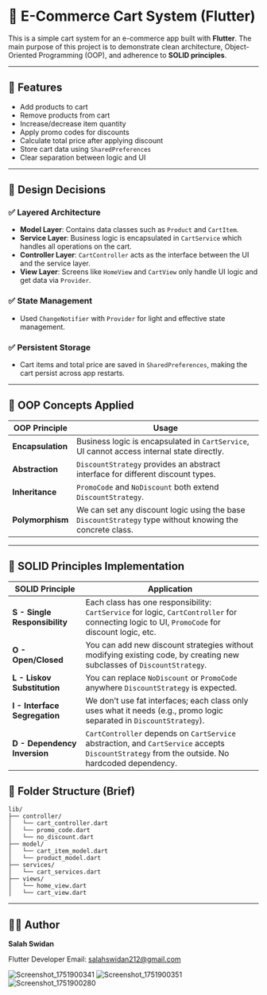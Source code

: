 # 🛒 E-Commerce Cart System (Flutter)

This is a simple cart system for an e-commerce app built with **Flutter**. The main purpose of this project is to demonstrate clean architecture, Object-Oriented Programming (OOP), and adherence to **SOLID principles**.

---

## 📌 Features

* Add products to cart
* Remove products from cart
* Increase/decrease item quantity
* Apply promo codes for discounts
* Calculate total price after applying discount
* Store cart data using `SharedPreferences`
* Clear separation between logic and UI

---

## 🎯 Design Decisions

### ✅ Layered Architecture

* **Model Layer**: Contains data classes such as `Product` and `CartItem`.
* **Service Layer**: Business logic is encapsulated in `CartService` which handles all operations on the cart.
* **Controller Layer**: `CartController` acts as the interface between the UI and the service layer.
* **View Layer**: Screens like `HomeView` and `CartView` only handle UI logic and get data via `Provider`.

### ✅ State Management

* Used `ChangeNotifier` with `Provider` for light and effective state management.

### ✅ Persistent Storage

* Cart items and total price are saved in `SharedPreferences`, making the cart persist across app restarts.

---

## 🧠 OOP Concepts Applied

| OOP Principle     | Usage                                                                                                    |
| ----------------- | -------------------------------------------------------------------------------------------------------- |
| **Encapsulation** | Business logic is encapsulated in `CartService`, UI cannot access internal state directly.               |
| **Abstraction**   | `DiscountStrategy` provides an abstract interface for different discount types.                          |
| **Inheritance**   | `PromoCode` and `NoDiscount` both extend `DiscountStrategy`.                                             |
| **Polymorphism**  | We can set any discount logic using the base `DiscountStrategy` type without knowing the concrete class. |

---

## 🧱 SOLID Principles Implementation

| SOLID Principle               | Application                                                                                                                                    |
| ----------------------------- | ---------------------------------------------------------------------------------------------------------------------------------------------- |
| **S - Single Responsibility** | Each class has one responsibility: `CartService` for logic, `CartController` for connecting logic to UI, `PromoCode` for discount logic, etc.  |
| **O - Open/Closed**           | You can add new discount strategies without modifying existing code, by creating new subclasses of `DiscountStrategy`.                         |
| **L - Liskov Substitution**   | You can replace `NoDiscount` or `PromoCode` anywhere `DiscountStrategy` is expected.                                                           |
| **I - Interface Segregation** | We don’t use fat interfaces; each class only uses what it needs (e.g., promo logic separated in `DiscountStrategy`).                           |
| **D - Dependency Inversion**  | `CartController` depends on `CartService` abstraction, and `CartService` accepts `DiscountStrategy` from the outside. No hardcoded dependency. |



## 📁 Folder Structure (Brief)

```
lib/
├── controller/
│   └── cart_controller.dart
│   └── promo_code.dart
│   └── no_discount.dart
├── model/
│   └── cart_item_model.dart
│   └── product_model.dart
├── services/
│   └── cart_services.dart
├── views/
│   └── home_view.dart
│   └── cart_view.dart
```



---

## 🧑‍💻 Author

**Salah Swidan**


Flutter Developer
Email: [salahswidan212@gmail.com](mailto:salahswidan212@gmail.com)



![Screenshot_1751900341](https://github.com/user-attachments/assets/236d2e41-0e8f-489c-9d11-a529ddbb332a)
![Screenshot_1751900351](https://github.com/user-attachments/assets/552ea937-fa37-4b89-9174-08c2cd32b302)
![Screenshot_1751900280](https://github.com/user-attachments/assets/02b6c299-6777-412b-9254-d1460c650ac3)
